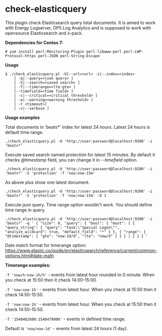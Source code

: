 # check-elasticquery
This plugin check Elasticsearch query total documents. It is aimed to work with Energy Logserver, OP5 Log Analytics and is supposed to work with opensource Elasticsearch and x-pack.

**Dependencies for Centos 7:**

`# yum install perl-Monitoring-Plugin perl-libwww-perl perl-LWP-Protocol-https perl-JSON perl-String-Escape`

**Usage**
```
$ ./check_elasticquery.pl -U|--url=<url> -i|--index=<index> 
    [ -q|--query=<json query> ]
    [ -S|--search=<saved search> ]
    [ -T|--timerange=<lte:gte> ]
    [--timefield=<time field> ]
    [ -c|--critical=<critical threshold> ] 
    [ -w|--warning=<warning threshold> ]
    [ -t <timeout>]
    [ -v|--verbose ]
```

**Usage examples**

Total documents in  'beats*' index for latest 24 hours. Latest 24 hours is default time range.

`./check_elasticquery.pl -U 'http://user:password@localhost:9200' -i 'beats*'`

Execute saved search named *protection* for latest 15 minutes. By default it checks *@timestamp* field, you can change it in *--timefield* option.

`./check_elasticquery.pl -U 'http://user:password@localhost:9200' -i 'beats*' -S 'protection' -T 'now:now-15m'`

As above plus show one latest document.

`./check_elasticquery.pl -U 'http://user:password@localhost:9200' -i 'beats*' -S 'protection' -T 'now:now-15m' -D 1`

Execute json query. Time range option wouldn't work. You should define time range in query.

`./check_elasticquery.pl -U 'http://user:password@localhost:9200' -i 'beats*' -q '
{
 "size": 0,
 "query": {
    "bool": {
      "must": [
        {
          "query_string": {
            "query": "task:\"Special Logon\"",
            "analyze_wildcard": true,
            "default_field": "*"
          }
        },
        {
          "range": {
            "@timestamp": {
              "gte": "now-1d/d",
              "lte": "now/d"
            }
          }
        }
      ]
    }
  }
}
'`

Date match format for timerange option:
https://www.elastic.co/guide/en/elasticsearch/reference/current/common-options.html#date-math

**Timerange examples:**

`-T 'now/h:now-1h/h'` - events from latest hour rounded to 0 minute. When you check at 15:50 then it check 14:00-15:00.

`-T 'now:now-1h'` - events from latest hour.  When you check at 15:50 then it check 14:50-15:50.

`-T 'now:now-1h'` - events from latest hour.  When you check at 15:50 then it check 14:50-15:50.

`-T '1540482600:1540479000'` - events in defined time range.

Default is `'now/now-1d'` - events from latest 24 hours (1 day).
